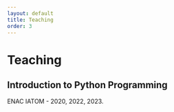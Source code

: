 ```yaml
---
layout: default
title: Teaching
order: 3
---
```


# Teaching
## Introduction to Python Programming
ENAC IATOM - 2020, 2022, 2023.